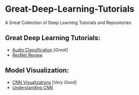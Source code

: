# Great-Deep-Learning-Tutorials
A Great Collection of Deep Learning Tutorials and Repositories

## Great Deep Learning Tutorials:
- [Audio Classification](https://towardsdatascience.com/audio-classification-using-fastai-and-on-the-fly-frequency-transforms-4dbe1b540f89) [_Great_]  
- [ResNet Review](https://towardsdatascience.com/review-resnet-winner-of-ilsvrc-2015-image-classification-localization-detection-e39402bfa5d8)  

## Model Visualization:
- [CNN Visualizations](https://github.com/utkuozbulak/pytorch-cnn-visualizations) [_Very Good_]  
- [Understanding CNN](http://cs231n.github.io/understanding-cnn/)  
